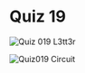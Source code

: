 # Quiz 19

![Quiz 019  L3tt3r](https://user-images.githubusercontent.com/112055062/202072448-c6f11661-21a3-4d02-a229-233d1c606e51.jpg)

![Quiz019 Circuit](https://user-images.githubusercontent.com/112055062/202074857-6270e9eb-752f-4e1f-aa4e-7e1526402da6.jpeg)
